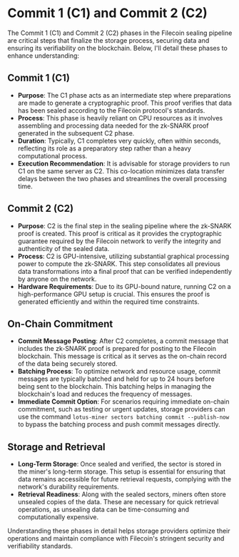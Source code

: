 # Commit 1 (C1) and Commit 2 (C2)

The Commit 1 (C1) and Commit 2 (C2) phases in the Filecoin sealing pipeline are critical steps that finalize the storage process, securing data and ensuring its verifiability on the blockchain. Below, I'll detail these phases to enhance understanding:

## Commit 1 (C1)

* **Purpose**: The C1 phase acts as an intermediate step where preparations are made to generate a cryptographic proof. This proof verifies that data has been sealed according to the Filecoin protocol's standards.
* **Process**: This phase is heavily reliant on CPU resources as it involves assembling and processing data needed for the zk-SNARK proof generated in the subsequent C2 phase.
* **Duration**: Typically, C1 completes very quickly, often within seconds, reflecting its role as a preparatory step rather than a heavy computational process.
* **Execution Recommendation**: It is advisable for storage providers to run C1 on the same server as C2. This co-location minimizes data transfer delays between the two phases and streamlines the overall processing time.

## Commit 2 (C2)

* **Purpose**: C2 is the final step in the sealing pipeline where the zk-SNARK proof is created. This proof is critical as it provides the cryptographic guarantee required by the Filecoin network to verify the integrity and authenticity of the sealed data.
* **Process**: C2 is GPU-intensive, utilizing substantial graphical processing power to compute the zk-SNARK. This step consolidates all previous data transformations into a final proof that can be verified independently by anyone on the network.
* **Hardware Requirements**: Due to its GPU-bound nature, running C2 on a high-performance GPU setup is crucial. This ensures the proof is generated efficiently and within the required time constraints.

## On-Chain Commitment

* **Commit Message Posting**: After C2 completes, a commit message that includes the zk-SNARK proof is prepared for posting to the Filecoin blockchain. This message is critical as it serves as the on-chain record of the data being securely stored.
* **Batching Process**: To optimize network and resource usage, commit messages are typically batched and held for up to 24 hours before being sent to the blockchain. This batching helps in managing the blockchain's load and reduces the frequency of messages.
* **Immediate Commit Option**: For scenarios requiring immediate on-chain commitment, such as testing or urgent updates, storage providers can use the command `lotus-miner sectors batching commit --publish-now` to bypass the batching process and push commit messages directly.

## Storage and Retrieval

* **Long-Term Storage**: Once sealed and verified, the sector is stored in the miner's long-term storage. This setup is essential for ensuring that data remains accessible for future retrieval requests, complying with the network's durability requirements.
* **Retrieval Readiness**: Along with the sealed sectors, miners often store unsealed copies of the data. These are necessary for quick retrieval operations, as unsealing data can be time-consuming and computationally expensive.

Understanding these phases in detail helps storage providers optimize their operations and maintain compliance with Filecoin's stringent security and verifiability standards.
